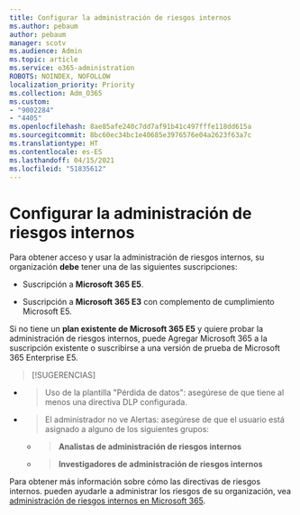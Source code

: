 ```yaml
---
title: Configurar la administración de riesgos internos
ms.author: pebaum
author: pebaum
manager: scotv
ms.audience: Admin
ms.topic: article
ms.service: o365-administration
ROBOTS: NOINDEX, NOFOLLOW
localization_priority: Priority
ms.collection: Adm_O365
ms.custom:
- "9002284"
- "4405"
ms.openlocfilehash: 8ae85afe240c7dd7af91b41c497fffe118dd615a
ms.sourcegitcommit: 8bc60ec34bc1e40685e3976576e04a2623f63a7c
ms.translationtype: HT
ms.contentlocale: es-ES
ms.lasthandoff: 04/15/2021
ms.locfileid: "51835612"
---
```

# <a name="set-up-insider-risk-management"></a>Configurar la administración de riesgos internos

Para obtener acceso y usar la administración de riesgos internos, su organización **debe** tener una de las siguientes suscripciones:

- Suscripción a **Microsoft 365 E5**.

- Suscripción a **Microsoft 365 E3** con complemento de cumplimiento Microsoft E5.

Si no tiene un **plan existente de Microsoft 365 E5** y quiere probar la administración de riesgos internos, puede Agregar Microsoft 365 a la suscripción existente o suscribirse a una versión de prueba de Microsoft 365 Enterprise E5.

> [!SUGERENCIAS]
- > Uso de la plantilla "Pérdida de datos": asegúrese de que tiene al menos una directiva DLP configurada.
- > El administrador no ve Alertas: asegúrese de que el usuario está asignado a alguno de los siguientes grupos:
    - >**Analistas de administración de riesgos internos**
    - >**Investigadores de administración de riesgos internos**

Para obtener más información sobre cómo las directivas de riesgos internos. pueden ayudarle a administrar los riesgos de su organización, vea [administración de riesgos internos en Microsoft 365](https://go.microsoft.com/fwlink/?linkid=2123907).
